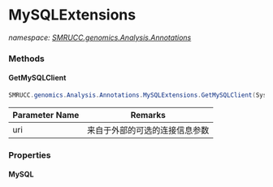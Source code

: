 ﻿# MySQLExtensions
_namespace: [SMRUCC.genomics.Analysis.Annotations](./index.md)_





### Methods

#### GetMySQLClient
```csharp
SMRUCC.genomics.Analysis.Annotations.MySQLExtensions.GetMySQLClient(System.String)
```


|Parameter Name|Remarks|
|--------------|-------|
|uri|来自于外部的可选的连接信息参数|



### Properties

#### MySQL

